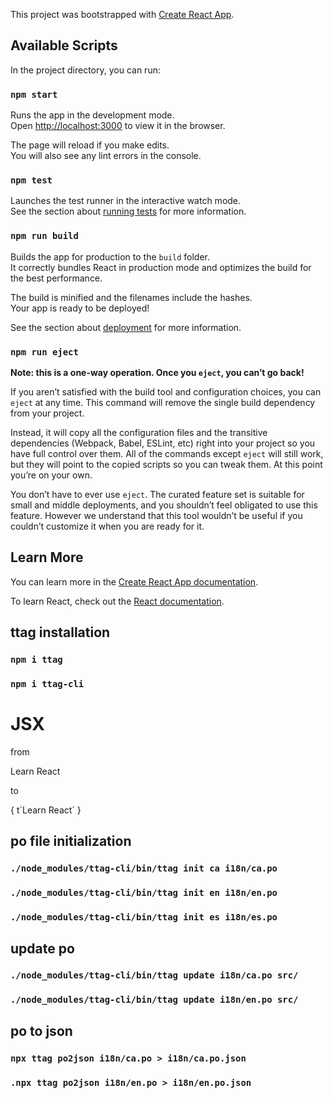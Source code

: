 This project was bootstrapped with [Create React App](https://github.com/facebook/create-react-app).

## Available Scripts

In the project directory, you can run:

### `npm start`

Runs the app in the development mode.<br>
Open [http://localhost:3000](http://localhost:3000) to view it in the browser.

The page will reload if you make edits.<br>
You will also see any lint errors in the console.

### `npm test`

Launches the test runner in the interactive watch mode.<br>
See the section about [running tests](https://facebook.github.io/create-react-app/docs/running-tests) for more information.

### `npm run build`

Builds the app for production to the `build` folder.<br>
It correctly bundles React in production mode and optimizes the build for the best performance.

The build is minified and the filenames include the hashes.<br>
Your app is ready to be deployed!

See the section about [deployment](https://facebook.github.io/create-react-app/docs/deployment) for more information.

### `npm run eject`

**Note: this is a one-way operation. Once you `eject`, you can’t go back!**

If you aren’t satisfied with the build tool and configuration choices, you can `eject` at any time. This command will remove the single build dependency from your project.

Instead, it will copy all the configuration files and the transitive dependencies (Webpack, Babel, ESLint, etc) right into your project so you have full control over them. All of the commands except `eject` will still work, but they will point to the copied scripts so you can tweak them. At this point you’re on your own.

You don’t have to ever use `eject`. The curated feature set is suitable for small and middle deployments, and you shouldn’t feel obligated to use this feature. However we understand that this tool wouldn’t be useful if you couldn’t customize it when you are ready for it.

## Learn More

You can learn more in the [Create React App documentation](https://facebook.github.io/create-react-app/docs/getting-started).

To learn React, check out the [React documentation](https://reactjs.org/).


## ttag installation
### `npm i ttag`
### `npm i ttag-cli`


# JSX
from
<p>Learn React</p>
to
<p>{ t`Learn React` }</p>

## po file initialization
### `./node_modules/ttag-cli/bin/ttag init ca i18n/ca.po`
### `./node_modules/ttag-cli/bin/ttag init en i18n/en.po`
### `./node_modules/ttag-cli/bin/ttag init es i18n/es.po`




## update po 
### `./node_modules/ttag-cli/bin/ttag update i18n/ca.po src/`
### `./node_modules/ttag-cli/bin/ttag update i18n/en.po src/`

## po to json
### `npx ttag po2json i18n/ca.po > i18n/ca.po.json`
### `.npx ttag po2json i18n/en.po > i18n/en.po.json`


